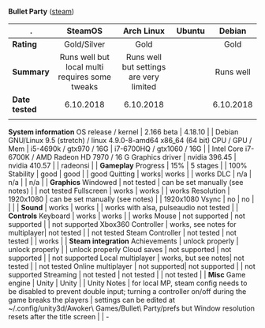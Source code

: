 **Bullet Party** ([steam](https://store.steampowered.com/app/655910/BULLET_PARTY/))

.| SteamOS | Arch Linux | Ubuntu | Debian
---|:---:|:---:|:---:|:---:
**Rating** | Gold/Silver | Gold |  | Gold
**Summary** | Runs well but local multi requires some tweaks  | Runs well but settings are very limited |  | Runs well
**Date tested** | 6.10.2018 | 6.10.2018 |  | 6.10.2018
 | |
**System information**
OS release / kernel | 2.166 beta | 4.18.10 |  | Debian GNU/Linux 9.5 (stretch) / linux 4.9.0-8-amd64 x86_64 (64 bit)
CPU / GPU / Mem | i5-4690k / gtx970 / 16G | i7-6700HQ / gtx1060 / 16G |  | Intel Core i7-6700K / AMD Radeon HD 7970 / 16 G
Graphics driver | nvidia 396.45 | nvidia 410.57 |  | radeonsi
 | |
**Gameplay**
Progress  | 15% | 5 stages | | 100%
Stability | good | good | | good
Quitting  | works| works | | works
DLC | n/a | n/a | | n/a
 | |
**Graphics**
Windowed | not tested | can be set manually (see notes) | | not tested
Fullscreen | works | works | | works
Resolution | 1920x1080 | can be set manually (see notes) | | 1920x1080
Vsync | no | no | | 
 | |
**Sound** | works | works | | works with alsa, pulseaudio not tested
 | |
**Controls**
Keyboard | works | works | | works
Mouse | not supported | not supported | | not supported
Xbox360 Controller | works, see notes for multiplayer| not tested | | not tested
Steam Controller | not tested | not tested | | works
 | |
**Steam integration**
Achievements | unlock properly | unlock properly | | unlock properly
Cloud saves | not supported | not supported | | not supported
Local multiplayer | works, but see notes| not tested | | not tested
Online multiplayer | not supported| not supported | | not supported
Streaming | not tested | not tested | | not tested
 | |
**Misc**
Game engine  | Unity | Unity | | Unity
Notes | for local MP, steam config needs to be disabled to prevent double input; turning a controller on/off during the game breaks the players | settings can be edited at ~/.config/unity3d/Awoker\ Games/Bullet\ Party/prefs but Window resolution resets after the title screen | | -
